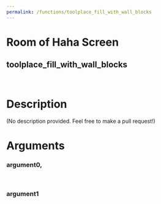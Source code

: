 ```yaml
---
permalink: /functions/toolplace_fill_with_wall_blocks
---
```

# Room of Haha Screen  
## toolplace_fill_with_wall_blocks  
&nbsp;  
# Description  
(No description provided. Feel free to make a pull request!) 
&nbsp;  
# Arguments
### argument0, 

&nbsp;  
### argument1

&nbsp;  


